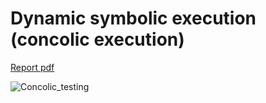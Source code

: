 # Dynamic symbolic execution (concolic execution)

[Report pdf](seminar.pdf)


![Concolic_testing](https://user-images.githubusercontent.com/11765482/225393676-ebd75dfd-0109-4af6-882c-1fdde6438273.png)

